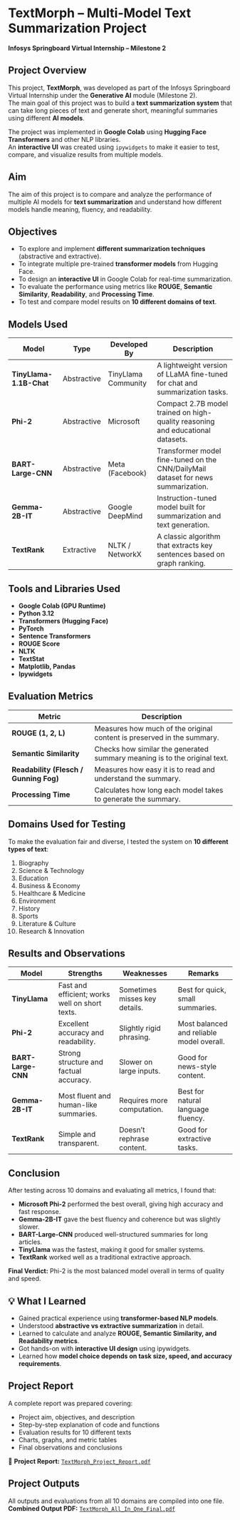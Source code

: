 #  TextMorph – Multi-Model Text Summarization Project  
**Infosys Springboard Virtual Internship – Milestone 2**



##  Project Overview  
This project, **TextMorph**, was developed as part of the Infosys Springboard Virtual Internship under the **Generative AI** module (Milestone 2).  
The main goal of this project was to build a **text summarization system** that can take long pieces of text and generate short, meaningful summaries using different **AI models**.

The project was implemented in **Google Colab** using **Hugging Face Transformers** and other NLP libraries.  
An **interactive UI** was created using `ipywidgets` to make it easier to test, compare, and visualize results from multiple models.



##  Aim  
The aim of this project is to compare and analyze the performance of multiple AI models for **text summarization** and understand how different models handle meaning, fluency, and readability.



##  Objectives  
- To explore and implement **different summarization techniques** (abstractive and extractive).  
- To integrate multiple pre-trained **transformer models** from Hugging Face.  
- To design an **interactive UI** in Google Colab for real-time summarization.  
- To evaluate the performance using metrics like **ROUGE**, **Semantic Similarity**, **Readability**, and **Processing Time**.  
- To test and compare model results on **10 different domains of text**.  



##  Models Used  

| Model | Type | Developed By | Description |
|--------|------|--------------|-------------|
| **TinyLlama-1.1B-Chat** | Abstractive | TinyLlama Community | A lightweight version of LLaMA fine-tuned for chat and summarization tasks. |
| **Phi-2** | Abstractive | Microsoft | Compact 2.7B model trained on high-quality reasoning and educational datasets. |
| **BART-Large-CNN** | Abstractive | Meta (Facebook) | Transformer model fine-tuned on the CNN/DailyMail dataset for news summarization. |
| **Gemma-2B-IT** | Abstractive | Google DeepMind | Instruction-tuned model built for summarization and text generation. |
| **TextRank** | Extractive | NLTK / NetworkX | A classic algorithm that extracts key sentences based on graph ranking. |



##  Tools and Libraries Used  
- **Google Colab (GPU Runtime)**  
- **Python 3.12**  
- **Transformers (Hugging Face)**  
- **PyTorch**  
- **Sentence Transformers**  
- **ROUGE Score**  
- **NLTK**  
- **TextStat**  
- **Matplotlib, Pandas**  
- **Ipywidgets**  



##  Evaluation Metrics  

| Metric | Description |
|--------|-------------|
| **ROUGE (1, 2, L)** | Measures how much of the original content is preserved in the summary. |
| **Semantic Similarity** | Checks how similar the generated summary meaning is to the original text. |
| **Readability (Flesch / Gunning Fog)** | Measures how easy it is to read and understand the summary. |
| **Processing Time** | Calculates how long each model takes to generate the summary. |



##  Domains Used for Testing  
To make the evaluation fair and diverse, I tested the system on **10 different types of text**:  
1. Biography  
2. Science & Technology  
3. Education  
4. Business & Economy  
5. Healthcare & Medicine  
6. Environment  
7. History  
8. Sports  
9. Literature & Culture  
10. Research & Innovation  



##  Results and Observations  

| Model | Strengths | Weaknesses | Remarks |
|--------|------------|-------------|----------|
| **TinyLlama** | Fast and efficient; works well on short texts. | Sometimes misses key details. | Best for quick, small summaries. |
| **Phi-2** | Excellent accuracy and readability. | Slightly rigid phrasing. | Most balanced and reliable model overall. |
| **BART-Large-CNN** | Strong structure and factual accuracy. | Slower on large inputs. | Good for news-style content. |
| **Gemma-2B-IT** | Most fluent and human-like summaries. | Requires more computation. | Best for natural language fluency. |
| **TextRank** | Simple and transparent. | Doesn’t rephrase content. | Good for extractive tasks. |



##  Conclusion  
After testing across 10 domains and evaluating all metrics, I found that:  
- **Microsoft Phi-2** performed the best overall, giving high accuracy and fast response.  
- **Gemma-2B-IT** gave the best fluency and coherence but was slightly slower.  
- **BART-Large-CNN** produced well-structured summaries for long articles.  
- **TinyLlama** was the fastest, making it good for smaller systems.  
- **TextRank** worked well as a traditional extractive approach.  

 **Final Verdict:** Phi-2 is the most balanced model overall in terms of quality and speed.



## 💡 What I Learned  
- Gained practical experience using **transformer-based NLP models**.  
- Understood **abstractive vs extractive summarization** in detail.  
- Learned to calculate and analyze **ROUGE, Semantic Similarity, and Readability metrics**.  
- Got hands-on with **interactive UI design** using ipywidgets.  
- Learned how **model choice depends on task size, speed, and accuracy requirements**.  



##  Project Report  
A complete report was prepared covering:  
- Project aim, objectives, and description  
- Step-by-step explanation of code and functions  
- Evaluation results for 10 different texts  
- Charts, graphs, and metric tables  
- Final observations and conclusions  

📘 **Project Report:** [`TextMorph_Project_Report.pdf`](https://drive.google.com/file/d/129tebmKHY801NjJIvmB6scOsM5t6bN-S/view?usp=sharing )



##  Project Outputs  
All outputs and evaluations from all 10 domains are compiled into one file.  
 **Combined Output PDF:** [`TextMorph_All_In_One_Final.pdf`](https://drive.google.com/file/d/1u7K14kd9iOsmPLAJSTdt64fJaZCnAXwR/view?usp=sharing)



